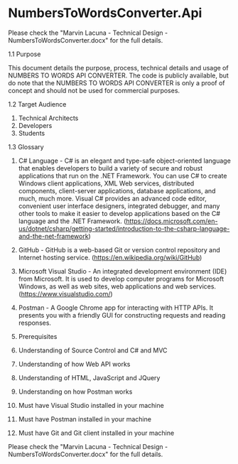 # NumbersToWordsConverter.Api

Please check the "Marvin Lacuna - Technical Design - NumbersToWordsConverter.docx" for the full details.

1.1	Purpose

This document details the purpose, process, technical details and usage of NUMBERS TO WORDS API CONVERTER. 
The code is publicly available, but do note that the NUMBERS TO WORDS API CONVERTER is only a proof of concept and should not be used for commercial purposes. 

1.2	Target Audience
1.	Technical Architects
2.	Developers
3.	Students

1.3	Glossary
1.	C# Language - C# is an elegant and type-safe object-oriented language that enables developers to build a variety of secure and robust applications that run on the .NET Framework. You can use C# to create Windows client applications, XML Web services, distributed components, client-server applications, database applications, and much, much more. Visual C# provides an advanced code editor, convenient user interface designers, integrated debugger, and many other tools to make it easier to develop applications based on the C# language and the .NET Framework. (https://docs.microsoft.com/en-us/dotnet/csharp/getting-started/introduction-to-the-csharp-language-and-the-net-framework) 
2.	GitHub - GitHub is a web-based Git or version control repository and Internet hosting service. (https://en.wikipedia.org/wiki/GitHub) 
3.	Microsoft Visual Studio - An integrated development environment (IDE) from Microsoft. It is used to develop computer programs for Microsoft Windows, as well as web sites, web applications and web services.  (https://www.visualstudio.com/) 
4.	Postman - A Google Chrome app for interacting with HTTP APIs. It presents you with a friendly GUI for constructing requests and reading responses.

2.	Prerequisites

1.	Understanding of Source Control and C# and MVC
2.	Understanding of how Web API works
3.	Understanding of HTML, JavaScript and JQuery 
4.	Understanding on how Postman works
5.	Must have Visual Studio installed in your machine
6.	Must have Postman installed in your machine
7.	Must have Git and Git client installed in your machine

Please check the "Marvin Lacuna - Technical Design - NumbersToWordsConverter.docx" for the full details.

